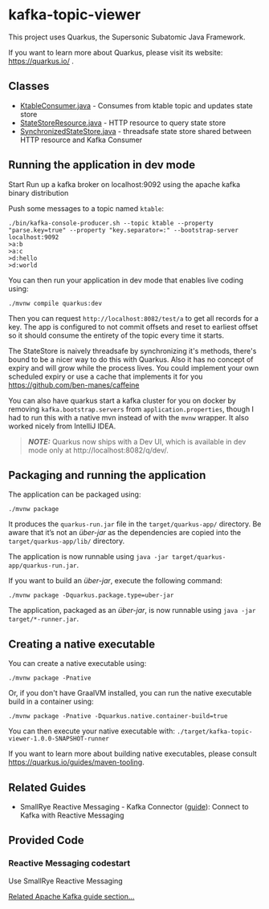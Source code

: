 # kafka-topic-viewer

This project uses Quarkus, the Supersonic Subatomic Java Framework.

If you want to learn more about Quarkus, please visit its website: https://quarkus.io/ .

## Classes

* [KtableConsumer.java](src/main/java/org/example/KtableConsumer.java) - Consumes from ktable topic and updates state store
* [StateStoreResource.java](src/main/java/org/example/StateStoreResource.java) - HTTP resource to query state store
* [SynchronizedStateStore.java](src/main/java/org/example/SynchronizedStateStore.java) - threadsafe state store shared between HTTP resource and Kafka Consumer

## Running the application in dev mode

Start 
Run up a kafka broker on localhost:9092 using the apache kafka binary distribution

Push some messages to a topic named `ktable`:
```
./bin/kafka-console-producer.sh --topic ktable --property "parse.key=true" --property "key.separator=:" --bootstrap-server localhost:9092
>a:b
>a:c
>d:hello
>d:world
```

You can then run your application in dev mode that enables live coding using:
```shell script
./mvnw compile quarkus:dev
```

Then you can request `http://localhost:8082/test/a` to get all records for a key. The
app is configured to not commit offsets and reset to earliest offset so it should consume
the entirety of the topic every time it starts.

The StateStore is naively threadsafe by synchronizing it's methods, there's bound to be a
nicer way to do this with Quarkus. Also it has no concept of expiry and will grow while the
process lives. You could implement your own scheduled expiry or use a cache that implements it for you
https://github.com/ben-manes/caffeine

You can also have quarkus start a kafka cluster for you on docker by removing `kafka.bootstrap.servers` from
`application.properties`, though I had to run this with a native mvn instead of with the `mvnw` wrapper. It
also worked nicely from IntelliJ IDEA.

> **_NOTE:_**  Quarkus now ships with a Dev UI, which is available in dev mode only at http://localhost:8082/q/dev/.

## Packaging and running the application

The application can be packaged using:
```shell script
./mvnw package
```
It produces the `quarkus-run.jar` file in the `target/quarkus-app/` directory.
Be aware that it’s not an _über-jar_ as the dependencies are copied into the `target/quarkus-app/lib/` directory.

The application is now runnable using `java -jar target/quarkus-app/quarkus-run.jar`.

If you want to build an _über-jar_, execute the following command:
```shell script
./mvnw package -Dquarkus.package.type=uber-jar
```

The application, packaged as an _über-jar_, is now runnable using `java -jar target/*-runner.jar`.

## Creating a native executable

You can create a native executable using: 
```shell script
./mvnw package -Pnative
```

Or, if you don't have GraalVM installed, you can run the native executable build in a container using: 
```shell script
./mvnw package -Pnative -Dquarkus.native.container-build=true
```

You can then execute your native executable with: `./target/kafka-topic-viewer-1.0.0-SNAPSHOT-runner`

If you want to learn more about building native executables, please consult https://quarkus.io/guides/maven-tooling.

## Related Guides

- SmallRye Reactive Messaging - Kafka Connector ([guide](https://quarkus.io/guides/kafka-reactive-getting-started)): Connect to Kafka with Reactive Messaging

## Provided Code

### Reactive Messaging codestart

Use SmallRye Reactive Messaging

[Related Apache Kafka guide section...](https://quarkus.io/guides/kafka-reactive-getting-started)

